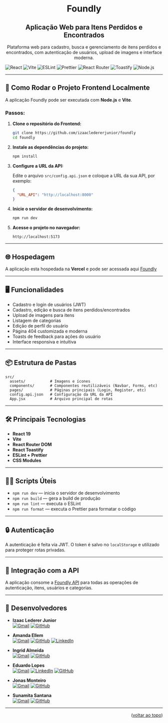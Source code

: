 <div align="center">
  <a name="readme-top"></a>

  <h1>Foundly</h1>
  <h2>Aplicação Web para Itens Perdidos e Encontrados</h2>
  
  <p>
    Plataforma web para cadastro, busca e gerenciamento de itens perdidos e encontrados, com autenticação de usuários, upload de imagens e interface moderna.
  </p>
</div>

<p align="center">

![React](https://img.shields.io/badge/React-19.x-blue?logo=react)
![Vite](https://img.shields.io/badge/Vite-6.x-purple?logo=vite)
![ESLint](https://img.shields.io/badge/ESLint-9.x-blueviolet?logo=eslint)
![Prettier](https://img.shields.io/badge/Prettier-Code_Style-ff69b4?logo=prettier)
![React Router](https://img.shields.io/badge/React_Router-7.x-red?logo=react-router)
![Toastify](https://img.shields.io/badge/React_Toastify-11.x-orange?logo=react)
![Node.js](https://img.shields.io/badge/Node.js-18.x-green?logo=node.js)

</p>

---

## 🚀 Como Rodar o Projeto Frontend Localmente

A aplicação Foundly pode ser executada com **Node.js** e **Vite**.

### Passos:

1. **Clone o repositório do Frontend:**

   ```bash
   git clone https://github.com/izaacledererjunior/foundly
   cd foundly
   ```

2. **Instale as dependências do projeto:**

   ```bash
   npm install
   ```

3. **Configure a URL da API:**

   Edite o arquivo `src/config.api.json` e coloque a URL da sua API, por exemplo:
   ```json
   {
     "URL_API": "http://localhost:8000"
   }
   ```

4. **Inicie o servidor de desenvolvimento:**

   ```bash
   npm run dev
   ```

5. **Acesse o projeto no navegador:**

   ```
   http://localhost:5173
   ```

---

## 🌐 Hospedagem

A aplicação esta hospedada na **Vercel** e pode ser acessada aqui [Foundly](https://foundly.vercel.app/)

---

## 🖥️ Funcionalidades

- Cadastro e login de usuários (JWT)
- Cadastro, edição e busca de itens perdidos/encontrados
- Upload de imagens para itens
- Listagem de categorias
- Edição de perfil do usuário
- Página 404 customizada e moderna
- Toasts de feedback para ações do usuário
- Interface responsiva e intuitiva

---

## 📦 Estrutura de Pastas

```
src/
  assets/           # Imagens e ícones
  components/       # Componentes reutilizáveis (Navbar, Forms, etc)
  pages/            # Páginas principais (Login, Register, etc)
  config.api.json   # Configuração da URL da API
  App.jsx           # Arquivo principal de rotas
```

---

## 🛠️ Principais Tecnologias

- **React 19**
- **Vite**
- **React Router DOM**
- **React Toastify**
- **ESLint + Prettier**
- **CSS Modules**

---

## 🧑‍💻 Scripts Úteis

- `npm run dev` — inicia o servidor de desenvolvimento
- `npm run build` — gera a build de produção
- `npm run lint` — executa o ESLint
- `npm run format` — executa o Prettier para formatar o código

---

## 🔒 Autenticação

A autenticação é feita via JWT. O token é salvo no `localStorage` e utilizado para proteger rotas privadas.

---

## 📄 Integração com a API

A aplicação consome a [Foundly API](https://github.com/izaacledererjunior/api-foundly) para todas as operações de autenticação, itens, usuários e categorias.

---

## 👥 Desenvolvedores

- **Izaac Lederer Junior**  
  [![Gmail](https://img.shields.io/badge/Gmail-D14836?style=for-the-badge&logo=gmail&logoColor=white)](mailto:izaacledererjunior@gmail.com)
  [![GitHub](https://img.shields.io/badge/GitHub-000?style=for-the-badge&logo=github&logoColor=white)](https://github.com/izaacledererjunior)

- **Amanda Ellem**  
  [![Gmail](https://img.shields.io/badge/Gmail-D14836?style=for-the-badge&logo=gmail&logoColor=white)](mailto:amandaellem2023@gmail.com)
  [![GitHub](https://img.shields.io/badge/GitHub-000?style=for-the-badge&logo=github&logoColor=white)](https://github.com/amandinhacruz)
  [![LinkedIn](https://img.shields.io/badge/LinkedIn-0077B5?style=for-the-badge&logo=linkedin&logoColor=white)](https://www.linkedin.com/in/amanda-cruz-dev/)

- **Ingrid Almeida**  
  [![Gmail](https://img.shields.io/badge/Gmail-D14836?style=for-the-badge&logo=gmail&logoColor=white)](mailto:ingridalmeida3197@gmail.com)
  [![GitHub](https://img.shields.io/badge/GitHub-000?style=for-the-badge&logo=github&logoColor=white)](https://github.com/ing-almeida)

- **Eduardo Lopes**  
  [![Gmail](https://img.shields.io/badge/Gmail-D14836?style=for-the-badge&logo=gmail&logoColor=white)](mailto:eduardolcb18@gmail.com)
  [![LinkedIn](https://img.shields.io/badge/LinkedIn-0077B5?style=for-the-badge&logo=linkedin&logoColor=white)](https://www.linkedin.com/in/eduardo-lopes-b74827232/)
  [![GitHub](https://img.shields.io/badge/GitHub-000?style=for-the-badge&logo=github&logoColor=white)](https://github.com/EduardoLopes085)

- **Jonas Monteiro**  
  [![Gmail](https://img.shields.io/badge/Gmail-D14836?style=for-the-badge&logo=gmail&logoColor=white)](mailto:jonasmonteirotst@gmail.com)
  [![GitHub](https://img.shields.io/badge/GitHub-000?style=for-the-badge&logo=github&logoColor=white)](https://github.com/jonasnmonteiro)

- **Sunamita Santana**  
  [![Gmail](https://img.shields.io/badge/Gmail-D14836?style=for-the-badge&logo=gmail&logoColor=white)](mailto:sunamitasantana56@gmail.com)
  [![GitHub](https://img.shields.io/badge/GitHub-000?style=for-the-badge&logo=github&logoColor=white)](https://github.com/Sunamitadev)

---





<p align="right">(<a href="#readme-top">voltar ao topo</a>)</p>

